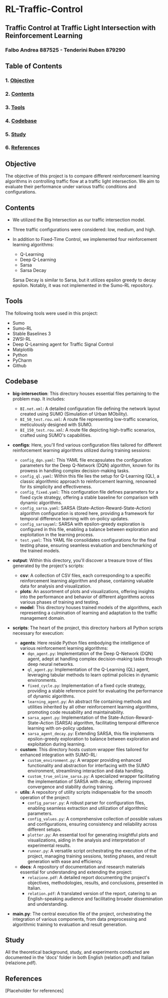 # RL-Traffic-Control

## Traffic Control at Traffic Light Intersection with Reinforcement Learning
### Falbo Andrea 887525 - Tenderini Ruben 879290

## Table of Contents

### 1. [Objective](#objective)
### 2. [Contents](#contents)
### 3. [Tools](#tools)
### 4. [Codebase](#codebase)
### 5. [Study](#study)
### 6. [References](#references)

## Objective

The objective of this project is to compare different reinforcement learning algorithms in controlling traffic flow at a traffic light intersection. We aim to evaluate their performance under various traffic conditions and configurations.

## Contents

- We utilized the Big Intersection as our traffic intersection model.
- Three traffic configurations were considered: low, medium, and high.
- In addition to Fixed-Time Control, we implemented four reinforcement learning algorithms:
  - Q-Learning
  - Deep Q-Learning
  - Sarsa
  - Sarsa Decay
  
  Sarsa Decay is similar to Sarsa, but it utilizes epsilon greedy to decay epsilon. Notably, it was not implemented in the Sumo-RL repository.

## Tools

The following tools were used in this project:

- Sumo
- Sumo-RL
- Stable Baselines 3
- 2WSI-RL
- Deep Q-Learning agent for Traffic Signal Control
- Matplotlib
- Python
- PyCharm
- Github

## Codebase

- **big-intersection**: This directory houses essential files pertaining to the problem map. It includes:
  - `BI.net.xml`: A detailed configuration file defining the network layout created using SUMO (Simulation of Urban MObility).
  - `BI_50_test.rou.xml`: A route file representing low-traffic scenarios, meticulously designed with SUMO.
  - `BI_150_test.rou.xml`: A route file depicting high-traffic scenarios, crafted using SUMO's capabilities.

- **configs**: Here, you'll find various configuration files tailored for different reinforcement learning algorithms utilized during training sessions:
  - `config_dqn.yaml`: This YAML file encapsulates the configuration parameters for the Deep Q-Network (DQN) algorithm, known for its prowess in handling complex decision-making tasks.
  - `config_ql.yaml`: Within this file lies the setup for Q-Learning (QL), a classic algorithmic approach to reinforcement learning, renowned for its simplicity and effectiveness.
  - `config_fixed.yaml`: This configuration file defines parameters for a fixed cycle strategy, offering a stable baseline for comparison with dynamic algorithms.
  - `config_sarsa.yaml`: SARSA (State-Action-Reward-State-Action) algorithm configuration is stored here, providing a framework for temporal difference learning with on-policy updates.
  - `config_sarsayaml`: SARSA with epsilon-greedy exploration is configured in this file, enabling a balance between exploration and exploitation in the learning process.
  - `test.yaml`: This YAML file consolidates configurations for the final testing phase, ensuring seamless evaluation and benchmarking of the trained models.

- **output**: Within this directory, you'll discover a treasure trove of files generated by the project's scripts:
  - **csv**: A collection of CSV files, each corresponding to a specific reinforcement learning algorithm and phase, containing valuable data for analysis and visualization.
  - **plots**: An assortment of plots and visualizations, offering insights into the performance and behavior of different algorithms across various phases of training and testing.
  - **model**: This directory houses trained models of the algorithms, each representing a culmination of learning and adaptation to the traffic management domain.

- **scripts**: The heart of the project, this directory harbors all Python scripts necessary for execution:
  - **agents**: Here reside Python files embodying the intelligence of various reinforcement learning algorithms:
    - `dqn_agent.py`: Implementation of the Deep Q-Network (DQN) agent, adept at handling complex decision-making tasks through deep neural networks.
    - `ql_agent.py`: Implementation of the Q-Learning (QL) agent, leveraging tabular methods to learn optimal policies in dynamic environments.
    - `fixed_cycle.py`: Implementation of a fixed cycle strategy, providing a stable reference point for evaluating the performance of dynamic algorithms.
    - `learning_agent.py`: An abstract file containing methods and utilities inherited by all other reinforcement learning algorithms, promoting code reusability and maintainability.
    - `sarsa_agent.py`: Implementation of the State-Action-Reward-State-Action (SARSA) algorithm, facilitating temporal difference learning with on-policy updates.
    - `sarsa_agent_decay.py`: Extending SARSA, this file implements epsilon-greedy exploration to balance between exploration and exploitation during learning.
  - **custom**: This directory hosts custom wrapper files tailored for enhanced integration with SUMO-RL:
    - `custom_environment.py`: A wrapper providing enhanced functionality and abstraction for interfacing with the SUMO environment, streamlining interaction and data handling.
    - `custom_true_online_sarsa.py`: A specialized wrapper facilitating the implementation of SARSA with decay, offering improved convergence and stability during training.
  - **utils**: A repository of utility scripts indispensable for the smooth operation of the project:
    - `config_parser.py`: A robust parser for configuration files, enabling seamless extraction and utilization of algorithmic parameters.
    - `config_values.py`: A comprehensive collection of possible values and configurations, ensuring consistency and reliability across different setups.
    - `plotter.py`: An essential tool for generating insightful plots and visualizations, aiding in the analysis and interpretation of experimental results.
    - `runner.py`: A versatile script orchestrating the execution of the project, managing training sessions, testing phases, and result generation with ease and efficiency.
  - **docs**: A repository of documentation and research materials essential for understanding and extending the project:
    - `relazione.pdf`: A detailed report documenting the project's objectives, methodologies, results, and conclusions, presented in Italian.
    - `relation.pdf`: A translated version of the report, catering to an English-speaking audience and facilitating broader dissemination and understanding.

- **main.py**: The central execution file of the project, orchestrating the integration of various components, from data preprocessing and algorithmic training to evaluation and result generation.

## Study

All the theoretical background, study, and experiments conducted are documented in the 'docs' folder in both English (relation.pdf) and Italian (relazione.pdf).

## References

[Placeholder for references]